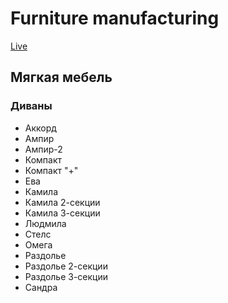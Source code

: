 # Furniture manufacturing
[Live](https://muromtsev.github.io/furniture/)

## Мягкая мебель
  ### Диваны
  * Аккорд
  * Ампир
  * Ампир-2
  * Компакт
  * Компакт "+"
  * Ева
  * Камила
  * Камила 2-секции
  * Камила 3-секции
  * Людмила
  * Стелс
  * Омега
  * Раздолье
  * Раздолье 2-секции
  * Раздолье 3-секции
  * Сандра

